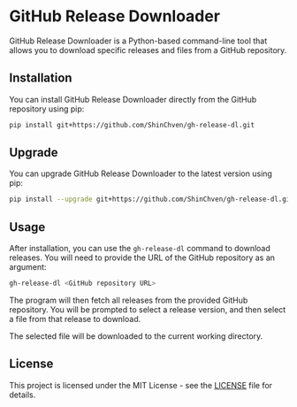 # GitHub Release Downloader

GitHub Release Downloader is a Python-based command-line tool that allows you to download specific releases and files from a GitHub repository.

## Installation

You can install GitHub Release Downloader directly from the GitHub repository using pip:

```bash
pip install git+https://github.com/ShinChven/gh-release-dl.git
```

## Upgrade

You can upgrade GitHub Release Downloader to the latest version using pip:

```bash
pip install --upgrade git+https://github.com/ShinChven/gh-release-dl.git
```

## Usage

After installation, you can use the `gh-release-dl` command to download releases. You will need to provide the URL of the GitHub repository as an argument:

```bash
gh-release-dl <GitHub repository URL>
```

The program will then fetch all releases from the provided GitHub repository. You will be prompted to select a release version, and then select a file from that release to download.

The selected file will be downloaded to the current working directory.

## License

This project is licensed under the MIT License - see the [LICENSE](LICENSE) file for details.
